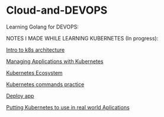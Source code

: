 # Cloud-and-DEVOPS

Learning Golang for DEVOPS:


NOTES I MADE WHILE LEARNING KUBERNETES (In progress):


[Intro to k8s architecture](https://wry-washer-047.notion.site/k8s-architecture-6bd13f466f8a42728c892d6468c8c948)

[Managing Applications with Kubernetes](https://wry-washer-047.notion.site/kubernetes-ecosystem-de1d3ed75a224395be0400f12c0d02e6)

[Kubernetes Ecosystem](https://wry-washer-047.notion.site/kubernetes-ecosystem-de1d3ed75a224395be0400f12c0d02e6)

[Kubernetes commands practice](https://www.notion.so/Kubernetes-handson-coursera-478ca58a868d4b4397fb5ac99cfc7c6a)

[Deploy app](https://www.notion.so/deploy-an-app-with-kubernetes-f525beba94dc41d499450dc989fa653a)

[Putting Kubernetes to use in real world Aplications](https://www.notion.so/Putting-Kubernetes-to-use-in-real-world-applications-6544c49e2e474487a7f16b3cc26ef397)
